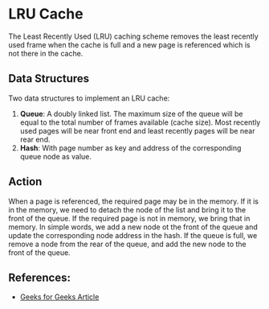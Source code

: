 # LRU Cache
The Least Recently Used (LRU) caching scheme removes the least recently used
frame when the cache is full and a new page is referenced which is not there in
the cache.


## Data Structures
Two data structures to implement an LRU cache:

1. __Queue__: A doubly linked list. The maximum size of the queue will be equal
to the total number of frames available (cache size). Most recently used pages
will be near front end and least recently pages will be near rear end.
2. __Hash__: With page number as key and address of the corresponding queue
node as value.


## Action
When a page is referenced, the required page may be in the memory. If it is in
the memory, we need to detach the node of the list and bring it to the front of
the queue. If the required page is not in memory, we bring that in memory. In
simple words, we add a new node ot the front of the queue and update the
corresponding node address in the hash. If the queue is full, we remove a node
from the rear of the queue, and add the new node to the front of the queue.


## References:
* [Geeks for Geeks Article](https://www.geeksforgeeks.org/lru-cache-implementation/)
